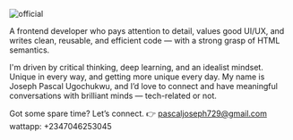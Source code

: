 ![official](https://github.com/user-attachments/assets/9529626a-b989-4457-a961-3eac35c679e7)

A frontend developer who pays attention to detail, values good UI/UX, and writes clean, reusable, and efficient code — with a strong grasp of HTML semantics.

I'm driven by critical thinking, deep learning, and an idealist mindset. Unique in every way, and getting more unique every day.
My name is Joseph Pascal Ugochukwu, and I’d love to connect and have meaningful conversations with brilliant minds — tech-related or not.

Got some spare time? Let’s connect. 👉 pascaljoseph729@gmail.com wattapp: +2347046253045
<!---
Ugochukwu111/Ugochukwu111 is a ✨ special ✨ repository because its `README.md` (this file) appears on your GitHub profile.
You can click the Preview link to take a look at your changes.
--->
